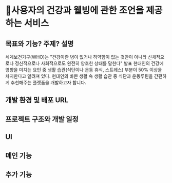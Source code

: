 # :frog:사용자의 건강과 웰빙에 관한 조언을 제공하는 서비스

## 목표와 기능? 주제? 설명
세계보건기구(WHO)는 "건강이란 병이 없거나 허약함이 없는 것만이 아니라 신체적으로나 정신적으로나 사회적으로도 완전히 양호한 상태를 말한다" 발표
현대인의 건강에 영향을 미치는 요인 중 생활 습관(식단이나 운동 휴식, 스트레스) 부분이 50% 이상을 차지한다고 알려져 있다.
현대인의 바쁜 생활 속 생활 습관 중 식단과 운동루틴을 간편하게 추천해주는 플랫폼을 개발하고자 합니다.

## 개발 환경 및 배포 URL

## 프로젝트 구조와 개발 일정

## UI

## 메인 기능

## 추가 기능
 
